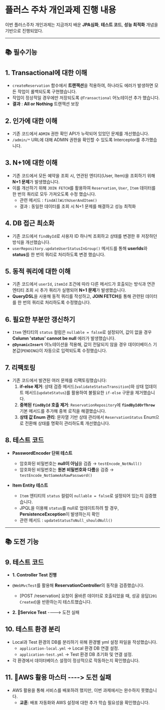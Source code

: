 # 플러스 주차 개인과제 진행 내용
이번 플러스주차 개인과제는 지금까지 배운 **JPA심화**, **테스트 코드**, **성능 최적화** 개념을 기반으로 진행되었다.
 
***

## 📚 필수기능
## 1. Transactional에 대한 이해
- `createReservation` 함수에서 **트랜잭션**을 적용하여, 하나라도 에러가 발생하면 모든 작업이 롤백되도록 구현했습니다.
-  작업이 정상적일 경우에만 저장되도록 `@Transactional` 어노테이션 추가 했습니다.
  - **결과** : **All or Nothing** 트랜잭션 보장

## 2. 인가에 대한 이해
- 기존 코드에서 `ADMIN` 권한 확인 API가 누락되어 있었던 문제를 개선했습니다.
- `/admin/*` URL에 대해 ADMIN 권한을 확인할 수 있도록 Interceptor를 추가했습니다.

## 3. N+1에 대한 이해
- 기존 코드에서 모든 예약을 조회 시, 연관된 엔티티(User, Item)을 조회하기 위해 **N+1 문제**가 발생했습니다.
- 이를 개선하기 위해 `JOIN FETCH`를 활용하여 `Reservation`, `User`, `Item` 데이터를 한 번의 쿼리로 모두 가져오도록 수정 했습니다.
  - 관련 메서드 : `findAllWithUserAndItem()`
  - 결과 : 동일한 데이터를 조회 시 N+1 문제를 해결하고 성능 최적화

## 4. DB 접근 최소화
- 기존 코드에서 `findById`로 사용자 ID 하나씩 조회하고 상태를 변경한 후 저장하던 방식을 개선했습니다.
- `userRepository.updateUserStatusInGroup()` 메서드를 통해 **userIds**와 **status**를 한 번의 쿼리로 처리하도록 변경 했습니다.

## 5. 동적 쿼리에 대한 이해
- 기존 코드에서 `userId`, `itemId` 조건에 따라 다른 메서드가 호출되는 방식과 연관 엔티티 조회 시 추가 쿼리가 실행되어 **N+1 문제**가 발생했습니다.
- **QueryDSL**을 사용해 동적 쿼리를 작성하고, **JOIN FETCH**를 통해 관련된 데이터를 한 번의 쿼리로 처리하도록 수정했습니다.

## 6. 필요한 부분만 갱신하기
- `Item` 엔티티의 `status` 컬럼은 `nullable = false`로 설정되어, 값이 없을 경우 **Column 'status' cannot be null** 에러가 발생했습니다.
- **`@DynamicInsert`** 어노테이션을 적용해, 값이 전달되지 않을 경우 데이터베이스 기본값(`PENDING`)이 자동으로 입력되도록 수정했습니다.

## 7. 리팩토링
- 기존 코드에서 발견된 여러 문제를 리팩토링했습니다:
    1. **if-else 제거**: 상태 검증 메서드(`validateStatusTransition`)와 상태 업데이트 메서드(`updateStatus`)를 활용하여 불필요한 `if-else` 구문을 제거했습니다.
    2. **중복된 `findById` 호출 제거**: `ReservationRepository`에 **`findByIdOrThrow`** 기본 메서드를 추가해 중복 로직을 해결했습니다.
    3. **상태 값 Enum 관리**: 문자열 기반 상태 관리에서 `ReservationStatus` Enum으로 전환해 상태를 명확히 관리하도록 개선했습니다.

## 8. 테스트 코드
- **PasswordEncoder 단위 테스트**
  - 암호화된 비밀번호는 **null이 아님**을 검즘 → `testEncode_NotNull()`
  - 암호화된 비밀번호는 **원본 비밀번호와 다름**을 검증 → `testEncode_NotSameAsRawPassword()`


- **Item Entity 테스트**
  - `Item` 엔티티의 `status` 컬럼이 `nullable = false`로 설정되어 있는지 검증했습니다.
  - JPQL을 이용해 `status`를 null로 업데이트하려 할 경우, **PersistenceException**이 발생하는지 확인
   - 관련 메서드 : `updateStatusToNull_shouldNull()`


***
## 📚 도전 기능
## 9. 테스트 코드
- **1. Controller Test 진행**
- `@WebMvcTest`를 활용해 **ReservationController**의 동작을 검증했습니다.
  - [POST /reservation] 요청이 올바른 데이터로 호출되었을 때, 성공 응답(`201 Created`)을 반환하는지 테스트했습니다.


- **2. 🥲Service Test** ----> 도전 실패

## 10. 테스트 환경 분리
- Local과 Test 환경의 DB를 분리하기 위해 환경별 yml 설정 파일을 작성했습니다.
  - `application-local.yml` → Local 환경 DB 연결 설정.
  - `application-test.yml` → Test 환경 DB 초기화 및 연결 설정.
- 각 환경에서 데이터베이스 설정이 정상적으로 작동하는지 확인했습니다.


## 11. 🥲AWS 활용 마스터 ----> 도전 실패
- AWS 활용을 통해 서비스를 배포하려 했지만, 이번 과제에서는 완수하지 못했습니다.
  - **교훈**: 배포 자동화와 AWS 설정에 대한 추가 학습 필요성을 확인했습니다.